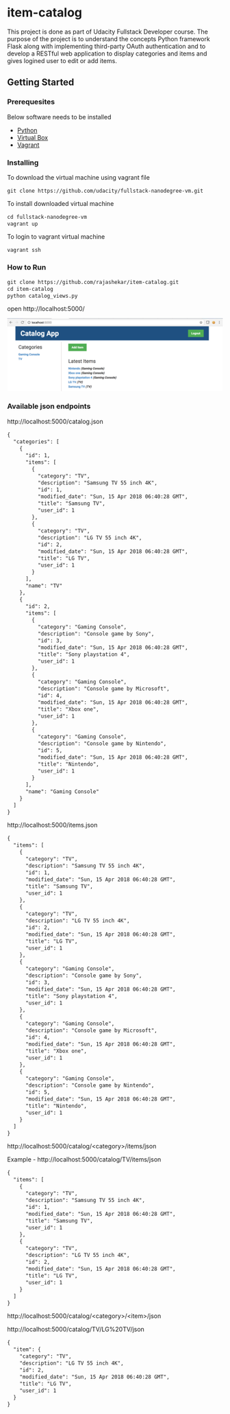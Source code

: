 # item-catalog
This project is done as part of Udacity Fullstack Developer course. The purpose of the project is to understand the concepts Python framework Flask along with implementing third-party OAuth authentication and to develop a RESTful web application to display categories and items and gives logined user to edit or add items. 
## Getting Started
### Prerequesites
Below software needs to be installed
 - [Python](https://www.python.org/downloads/) 
 - [Virtual Box](https://www.virtualbox.org/wiki/Downloads)
 - [Vagrant](https://www.vagrantup.com/downloads.html)

 ### Installing
To download the virtual machine using vagrant file
```
git clone https://github.com/udacity/fullstack-nanodegree-vm.git
```
To install downloaded virtual machine 
```
cd fullstack-nanodegree-vm
vagrant up
```
To login to vagrant virtual machine
```
vagrant ssh
```
### How to Run
```
git clone https://github.com/rajashekar/item-catalog.git
cd item-catalog
python catalog_views.py
```
open http://localhost:5000/

![Demo](demo.png?raw=true "Demo")

### Available json endpoints
http://localhost:5000/catalog.json
```
{
  "categories": [
    {
      "id": 1, 
      "items": [
        {
          "category": "TV", 
          "description": "Samsung TV 55 inch 4K", 
          "id": 1, 
          "modified_date": "Sun, 15 Apr 2018 06:40:28 GMT", 
          "title": "Samsung TV", 
          "user_id": 1
        }, 
        {
          "category": "TV", 
          "description": "LG TV 55 inch 4K", 
          "id": 2, 
          "modified_date": "Sun, 15 Apr 2018 06:40:28 GMT", 
          "title": "LG TV", 
          "user_id": 1
        }
      ], 
      "name": "TV"
    }, 
    {
      "id": 2, 
      "items": [
        {
          "category": "Gaming Console", 
          "description": "Console game by Sony", 
          "id": 3, 
          "modified_date": "Sun, 15 Apr 2018 06:40:28 GMT", 
          "title": "Sony playstation 4", 
          "user_id": 1
        }, 
        {
          "category": "Gaming Console", 
          "description": "Console game by Microsoft", 
          "id": 4, 
          "modified_date": "Sun, 15 Apr 2018 06:40:28 GMT", 
          "title": "Xbox one", 
          "user_id": 1
        }, 
        {
          "category": "Gaming Console", 
          "description": "Console game by Nintendo", 
          "id": 5, 
          "modified_date": "Sun, 15 Apr 2018 06:40:28 GMT", 
          "title": "Nintendo", 
          "user_id": 1
        }
      ], 
      "name": "Gaming Console"
    }
  ]
}
```
http://localhost:5000/items.json
```
{
  "items": [
    {
      "category": "TV", 
      "description": "Samsung TV 55 inch 4K", 
      "id": 1, 
      "modified_date": "Sun, 15 Apr 2018 06:40:28 GMT", 
      "title": "Samsung TV", 
      "user_id": 1
    }, 
    {
      "category": "TV", 
      "description": "LG TV 55 inch 4K", 
      "id": 2, 
      "modified_date": "Sun, 15 Apr 2018 06:40:28 GMT", 
      "title": "LG TV", 
      "user_id": 1
    }, 
    {
      "category": "Gaming Console", 
      "description": "Console game by Sony", 
      "id": 3, 
      "modified_date": "Sun, 15 Apr 2018 06:40:28 GMT", 
      "title": "Sony playstation 4", 
      "user_id": 1
    }, 
    {
      "category": "Gaming Console", 
      "description": "Console game by Microsoft", 
      "id": 4, 
      "modified_date": "Sun, 15 Apr 2018 06:40:28 GMT", 
      "title": "Xbox one", 
      "user_id": 1
    }, 
    {
      "category": "Gaming Console", 
      "description": "Console game by Nintendo", 
      "id": 5, 
      "modified_date": "Sun, 15 Apr 2018 06:40:28 GMT", 
      "title": "Nintendo", 
      "user_id": 1
    }
  ]
}
```
http://localhost:5000/catalog/\<category>/items/json

Example - 
http://localhost:5000/catalog/TV/items/json
```
{
  "items": [
    {
      "category": "TV", 
      "description": "Samsung TV 55 inch 4K", 
      "id": 1, 
      "modified_date": "Sun, 15 Apr 2018 06:40:28 GMT", 
      "title": "Samsung TV", 
      "user_id": 1
    }, 
    {
      "category": "TV", 
      "description": "LG TV 55 inch 4K", 
      "id": 2, 
      "modified_date": "Sun, 15 Apr 2018 06:40:28 GMT", 
      "title": "LG TV", 
      "user_id": 1
    }
  ]
}
```
http://localhost:5000/catalog/\<category>/\<item>/json

http://localhost:5000/catalog/TV/LG%20TV/json
```
{
  "item": {
    "category": "TV", 
    "description": "LG TV 55 inch 4K", 
    "id": 2, 
    "modified_date": "Sun, 15 Apr 2018 06:40:28 GMT", 
    "title": "LG TV", 
    "user_id": 1
  }
}
```